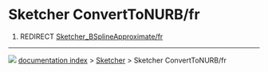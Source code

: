 # Sketcher ConvertToNURB/fr
1.  REDIRECT [Sketcher\_BSplineApproximate/fr](Sketcher_BSplineApproximate/fr.md)



---
![](images/Right_arrow.png) [documentation index](../README.md) > [Sketcher](Sketcher_Workbench.md) > Sketcher ConvertToNURB/fr
